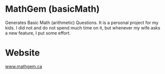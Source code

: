 # MathGem (basicMath)
Generates Basic Math (arithmetic) Questions. It is a personal project for my kids. I did not and do not spend much time on it, but whenever my wife asks a new feature, I put some effort. 

# Website
<a href="http://www.mathgem.ca" target="blank">www.mathgem.ca</a>
